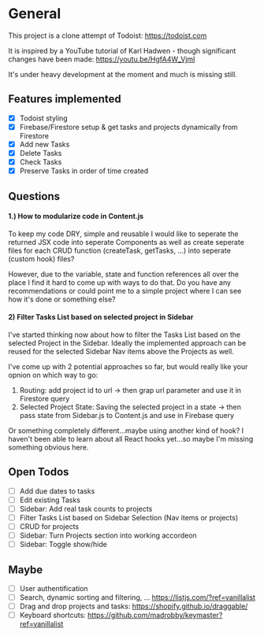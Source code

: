 # General

This project is a clone attempt of Todoist: https://todoist.com

It is inspired by a YouTube tutorial of Karl Hadwen - though significant changes have been made: https://youtu.be/HgfA4W_VjmI

It's under heavy development at the moment and much is missing still.

## Features implemented

- [x] Todoist styling
- [x] Firebase/Firestore setup & get tasks and projects dynamically from Firestore
- [x] Add new Tasks
- [x] Delete Tasks
- [x] Check Tasks
- [x] Preserve Tasks in order of time created

## Questions

#### 1.) How to modularize code in Content.js

To keep my code DRY, simple and reusable I would like to seperate the returned JSX code into seperate Components as well as create seperate files for each CRUD function (createTask, getTasks, ...) into seperate (custom hook) files?

However, due to the variable, state and function references all over the place I find it hard to come up with ways to do that.
Do you have any recommendations or could point me to a simple project where I can see how it's done or something else?

#### 2) Filter Tasks List based on selected project in Sidebar

I've started thinking now about how to filter the Tasks List based on the selected Project in the Sidebar. Ideally the implemented approach can be reused for the selected Sidebar Nav items above the Projects as well.

I've come up with 2 potential approaches so far, but would really like your opnion on which way to go:

1. Routing: add project id to url -> then grap url parameter and use it in Firestore query
2. Selected Project State: Saving the selected project in a state -> then pass state from Sidebar.js to Content.js and use in Firebase query

Or something completely different...maybe using another kind of hook? I haven't been able to learn about all React hooks yet...so maybe I'm missing something obvious here.

## Open Todos

- [ ] Add due dates to tasks
- [ ] Edit existing Tasks
- [ ] Sidebar: Add real task counts to projects
- [ ] Filter Tasks List based on Sidebar Selection (Nav items or projects)
- [ ] CRUD for projects
- [ ] Sidebar: Turn Projects section into working accordeon
- [ ] Sidebar: Toggle show/hide

## Maybe

- [ ] User authentification
- [ ] Search, dynamic sorting and filtering, ... https://listjs.com/?ref=vanillalist
- [ ] Drag and drop projects and tasks: https://shopify.github.io/draggable/
- [ ] Keyboard shortcuts: https://github.com/madrobby/keymaster?ref=vanillalist
